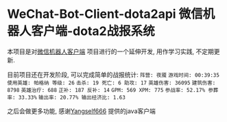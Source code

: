 # WeChat-Bot-Client-dota2api 微信机器人客户端-dota2战报系统

本项目是对[微信机器人客户端](https://github.com/Yangself666/WeChat-Bot-Client) 项目进行的一个延伸开发, 用作学习实践, 不定期更新.

目前项目还在开发阶段, 可以完成简单的战报统计:
`阵营: 夜魇`
`游戏时间: 00:39:35`
`使用英雄: 帕格纳 等级: 26`
`击杀: 19 死亡: 6 助攻: 17`
`英雄伤害: 36095`
`建筑伤害: 8798`
`英雄治疗: 688`
`正补: 187 反补: 14`
`GPM: 569 XPM: 775`
`参战率: 52.17% 参葬率: 33.33%`
`输出率: 20.77% 输出经济比: 1.63`

之后会做更多功能, 感谢[Yangself666](https://github.com/Yangself666) 提供的java客户端




